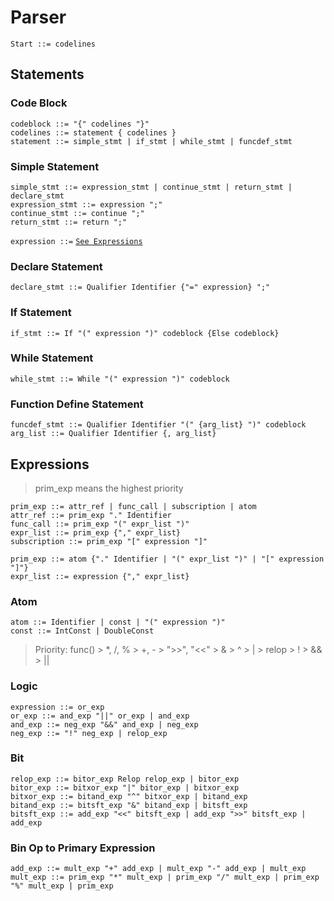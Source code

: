 # Parser

```ebnf
Start ::= codelines
```

## Statements

### Code Block
```ebnf
codeblock ::= "{" codelines "}"
codelines ::= statement { codelines }
statement ::= simple_stmt | if_stmt | while_stmt | funcdef_stmt 
```

### Simple Statement
```ebnf
simple_stmt ::= expression_stmt | continue_stmt | return_stmt | declare_stmt
expression_stmt ::= expression ";"
continue_stmt ::= continue ";"
return_stmt ::= return ";"
```
`expression ::=` [`See Expressions`](#Expressions)

### Declare Statement
```ebnf
declare_stmt ::= Qualifier Identifier {"=" expression} ";"
```

### If Statement
```ebnf
if_stmt ::= If "(" expression ")" codeblock {Else codeblock}
```

### While Statement
```ebnf
while_stmt ::= While "(" expression ")" codeblock
```

### Function Define Statement
```ebnf
funcdef_stmt ::= Qualifier Identifier "(" {arg_list} ")" codeblock
arg_list ::= Qualifier Identifier {, arg_list}
```

## Expressions
> prim_exp means the highest priority
```ebnf
prim_exp ::= attr_ref | func_call | subscription | atom
attr_ref ::= prim_exp "." Identifier
func_call ::= prim_exp "(" expr_list ")"
expr_list ::= prim_exp {"," expr_list}
subscription ::= prim_exp "[" expression "]"
```

```ebnf
prim_exp ::= atom {"." Identifier | "(" expr_list ")" | "[" expression "]"}
expr_list ::= expression {"," expr_list}
```

### Atom
```ebnf
atom ::= Identifier | const | "(" expression ")"
const ::= IntConst | DoubleConst
```
> Priority: func() > *, /, % > +, - > ">>", "<<" > & > ^ > | > relop > ! > && > ||

### Logic
```ebnf
expression ::= or_exp
or_exp ::= and_exp "||" or_exp | and_exp
and_exp ::= neg_exp "&&" and_exp | neg_exp
neg_exp ::= "!" neg_exp | relop_exp
```

### Bit
```ebnf
relop_exp ::= bitor_exp Relop relop_exp | bitor_exp
bitor_exp ::= bitxor_exp "|" bitor_exp | bitxor_exp
bitxor_exp ::= bitand_exp "^" bitxor_exp | bitand_exp
bitand_exp ::= bitsft_exp "&" bitand_exp | bitsft_exp
bitsft_exp ::= add_exp "<<" bitsft_exp | add_exp ">>" bitsft_exp | add_exp
```

### Bin Op to Primary Expression
```ebnf
add_exp ::= mult_exp "+" add_exp | mult_exp "-" add_exp | mult_exp
mult_exp ::= prim_exp "*" mult_exp | prim_exp "/" mult_exp | prim_exp "%" mult_exp | prim_exp
```